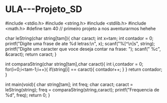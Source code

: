 # ULA---Projeto_SD
#include <stdio.h>
#include <string.h>
#include <stdlib.h>
#include <math.h>
#define tam 40
// primeiro projeto a nos aventurarmos hehehe

char leString(char string[tam]){
    char caract;
    int x=tam;
    int contador = 0;
    printf("Digite uma frase de ate %d letras:\n", x);
    scanf("%[^\n]s", string);
    printf("Digite um caracter que voce deseja contar na frase: ");
    scanf(" %c", &caract);
    return caract;
}

int comparaString(char string[tam],char caract){
    int i,contador = 0;
    for(i=0;i<tam-1;i++){
        if(string[i] == caract){
            contador++;
        }
    }
    return contador;
}



int main(void){
    char string[tam];
    int freq;
    char caract;
    caract = leString(string);
    freq = comparaString(string,caract);
    printf("Frequencia de %d", freq);
    return 0;
}

